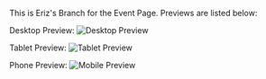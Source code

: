 This is Eriz's Branch for the Event Page. Previews are listed below:

Desktop Preview:
![Desktop Preview](https://github.com/include-davis/nvsi/blob/event-page/preview%20images/desktop_preview.png)

Tablet Preview:
![Tablet Preview](https://github.com/include-davis/nvsi/blob/event-page/preview%20images/tablet_preview.png)

Phone Preview:
![Mobile Preview](https://github.com/include-davis/nvsi/blob/event-page/preview%20images/mobile_preview.png)


